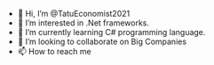 - 👋 Hi, I’m @TatuEconomist2021
- 👀 I’m interested in .Net frameworks.
- 🌱 I’m currently learning C# programming language.
- 💞️ I’m looking to collaborate on Big Companies
- 📫 How to reach me 

<!---
TatuEconomist2021/TatuEconomist2021 is a ✨ special ✨ repository because its `README.md` (this file) appears on your GitHub profile.
You can click the Preview link to take a look at your changes.
--->
